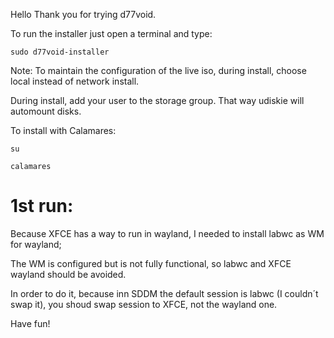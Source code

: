 Hello
Thank you for trying d77void.

To run the installer just open a terminal and type:

```
sudo d77void-installer
```

Note: 
To maintain the configuration of the live iso, during install, choose local instead of network install.

During install, add your user to the storage group. That way udiskie will automount disks.

To install with Calamares:

```
su

calamares
```

# 1st run:

Because XFCE has a way to run in wayland, I needed to install labwc as WM for wayland;

The WM is configured but is not fully functional, so labwc and XFCE wayland should be avoided.

In order to do it, because inn SDDM the default session is labwc (I couldn´t swap it), you shoud swap session to XFCE, not the wayland one.

Have fun!
